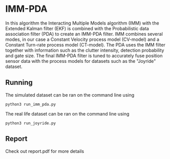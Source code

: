 # IMM-PDA
In this algorithm the Interacting Multiple Models algorithm (IMM) with the Extended Kalman filter (EKF) is combined with the Probabilistic data association filter (PDA) to create an IMM-PDA filter. IMM combines several modes, in our case a Constant Velocity process model (CV-model) and a Constant Turn-rate process model (CT-model). The PDA uses the IMM filter together with information such as the clutter intensity, detection probability and gate size. The final IMM-PDA filter is tuned to accurately fuse position sensor data with the process models for datasets such as the "Joyride" dataset.

## Running
The simulated dataset can be ran on the command line using
```
python3 run_imm_pda.py
```
The real life dataset can be ran on the command line using
```
python3 run_joyride.py
```
## Report
Check out report.pdf for more details
